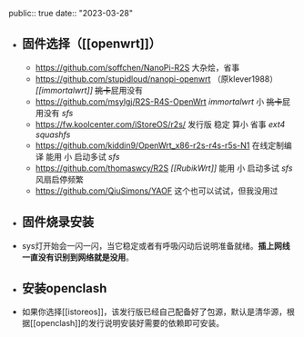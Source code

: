 public:: true
date:: "2023-03-28"

- ## 固件选择（[[openwrt]]）
	- https://github.com/soffchen/NanoPi-R2S 大杂烩，省事
	- https://github.com/stupidloud/nanopi-openwrt  （原klever1988） _[[immortalwrt]]_ ~~挑卡~~屁用没有
	- https://github.com/msylgj/R2S-R4S-OpenWrt _immortalwrt_ 小 ~~挑卡~~屁用没有 _sfs_
	- https://fw.koolcenter.com/iStoreOS/r2s/ 发行版 稳定 算小 省事 _ext4_ _squashfs_
	- https://github.com/kiddin9/OpenWrt_x86-r2s-r4s-r5s-N1 在线定制编译 能用 小 启动多试 _sfs_
	- https://github.com/thomaswcy/R2S _[[RubikWrt]]_ 能用 小 启动多试 _sfs_ 风扇启停频繁
	- https://github.com/QiuSimons/YAOF 这个也可以试试，但我没用过
- ## 固件烧录安装
- sys灯开始会一闪一闪，当它稳定或者有呼吸闪动后说明准备就绪。**插上网线一直没有识别到网络就是没用**。
- ## 安装openclash
- 如果你选择[[istoreos]]，该发行版已经自己配备好了包源，默认是清华源，根据[[openclash]]的发行说明安装好需要的依赖即可安装。